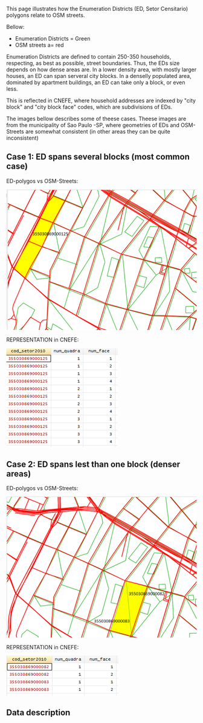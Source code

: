 
This page illustrates how the Enumeration Districts (ED, Setor Censitario) polygons relate to OSM streets. 

Bellow:
- Enumeration Districts = Green
- OSM streets a= red

Enumeration Districts are defined to contain 250-350 households, respecting, as best as possible, street boundaries. Thus, the EDs size depends on how dense areas are. In a lower density area, with mostly larger houses, an ED can span serveral city blocks. In a denselly populated area, dominated by apartment buildings, an ED can take only a block, or even less. 

This is reflected in CNEFE, where household addresses are indexed by "city block" and "city block face" codes, which are subdivisions of EDs. 


The images bellow describes some of theese cases. 
Theese images are from the municipality of Sao Paulo -SP, where geometries of EDs and OSM-Streets are somewhat consistent (in other areas they can be quite inconsistent)



## Case 1: ED spans several blocks (most common case)

ED-polygos vs OSM-Streets:

![alt tag](SC_screenshots/SC_multiple_blocks.PNG)

REPRESENTATION in CNEFE:

![alt tag](SC_screenshots/SC_multiple_blocks_in_CNEFE.PNG)



## Case 2: ED spans lest than one block (denser areas)

ED-polygos vs OSM-Streets:

![alt tag](SC_screenshots/SC_half_block_example.PNG)

REPRESENTATION in CNEFE:

![alt tag](SC_screenshots/SC_half_block_in_CNEFE.PNG)


## Data description

